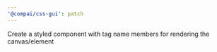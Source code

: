```yaml
---
'@compai/css-gui': patch
---
```


Create a styled component with tag name members for rendering the canvas/element
